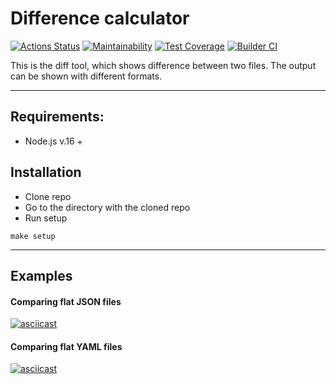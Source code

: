 # Difference calculator
[![Actions Status](https://github.com/anders2004/frontend-project-46/workflows/hexlet-check/badge.svg)](https://github.com/anders2004/frontend-project-46/actions)
[![Maintainability](https://api.codeclimate.com/v1/badges/a99a88d28ad37a79dbf6/maintainability)](https://codeclimate.com/github/codeclimate/codeclimate/maintainability)
[![Test Coverage](https://api.codeclimate.com/v1/badges/a99a88d28ad37a79dbf6/test_coverage)](https://codeclimate.com/github/codeclimate/codeclimate/test_coverage)
[![Builder CI](https://github.com/anders2004/frontend-project-46/actions/workflows/projectCI.yml/badge.svg)](https://github.com/anders2004/frontend-project-46/actions/workflows/projectCI.yml)

This is the diff tool, which shows difference between two files. The output can be shown with different formats.
___

## Requirements:
- Node.js v.16 +

## Installation
- Clone repo
- Go to the directory with the cloned repo
- Run setup
```console
make setup
```
___

## Examples
#### Comparing flat JSON files
[![asciicast](https://asciinema.org/a/KuJKhUnGfpWzdJPeSmBS7CEuw.svg)](https://asciinema.org/a/KuJKhUnGfpWzdJPeSmBS7CEuw)
#### Comparing flat YAML files
[![asciicast](https://asciinema.org/a/phjC2Wvjd36w2F7bbkBjmZ0Wl.svg)](https://asciinema.org/a/phjC2Wvjd36w2F7bbkBjmZ0Wl)